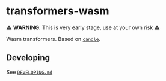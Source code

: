 # transformers-wasm

⚠️ **WARNING**: This is very early stage, use at your own risk ⚠️

Wasm transformers. Based on [`candle`](https://github.com/huggingface/candle).

## Developing

See [`DEVELOPING.md`](./DEVELOPING.md)
